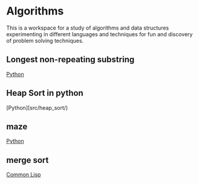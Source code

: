 # Algorithms

This is a workspace for a study of algorithms and data structures
experimenting in different languages and techniques for fun
and discovery of problem solving techniques.

## Longest non-repeating substring

[Python](src/longest_norepeat_substring/)

## Heap Sort in python

[Python][src/heap_sort/)

## maze

[Python](src/maze/)

## merge sort

[Common Lisp](src/merge_sort/)



